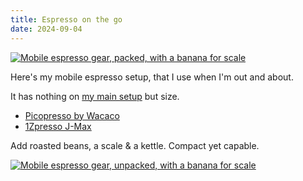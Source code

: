 ```yaml
---
title: Espresso on the go
date: 2024-09-04
---
```


[![Mobile espresso gear, packed, with a banana for scale](/assets/pico/packed.avif)](/assets/pico/packed.avif)

Here's my mobile espresso setup, that I use when I'm out and about.

It has nothing on [my main setup](/posts/espresso-gear/) but size.

- [Picopresso by Wacaco](https://www.wacaco.com/products/picopresso)
- [1Zpresso J-Max](https://1zpresso.coffee/manual-jmax-en/)

Add roasted beans, a scale & a kettle. Compact yet capable.

[![Mobile espresso gear, unpacked, with a banana for scale](/assets/pico/unpacked.avif)](/assets/pico/unpacked.avif)
